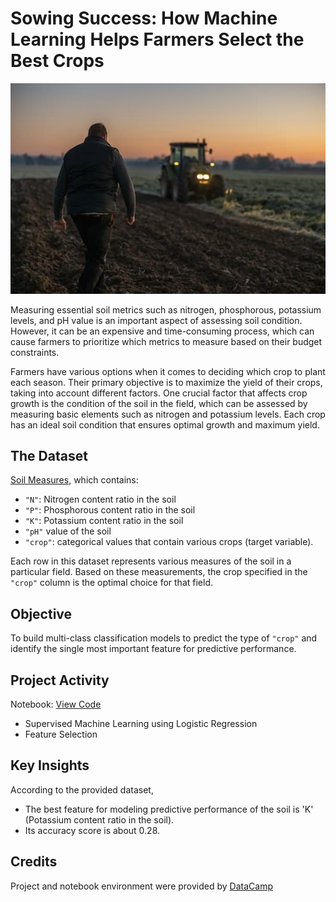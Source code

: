 # Sowing Success: How Machine Learning Helps Farmers Select the Best Crops

![Farmer on a field](farmer_in_a_field.jpg)
<br>

Measuring essential soil metrics such as nitrogen, phosphorous, potassium levels, and pH value is an important aspect of assessing soil condition. However, it can be an expensive and time-consuming process, which can cause farmers to prioritize which metrics to measure based on their budget constraints.

Farmers have various options when it comes to deciding which crop to plant each season. Their primary objective is to maximize the yield of their crops, taking into account different factors. One crucial factor that affects crop growth is the condition of the soil in the field, which can be assessed by measuring basic elements such as nitrogen and potassium levels. Each crop has an ideal soil condition that ensures optimal growth and maximum yield.

## The Dataset
[Soil Measures](soil_measures.csv), which contains:

- `"N"`: Nitrogen content ratio in the soil
- `"P"`: Phosphorous content ratio in the soil
- `"K"`: Potassium content ratio in the soil
- `"pH"` value of the soil
- `"crop"`: categorical values that contain various crops (target variable).

Each row in this dataset represents various measures of the soil in a particular field. Based on these measurements, the crop specified in the `"crop"` column is the optimal choice for that field.  

## Objective
To build multi-class classification models to predict the type of `"crop"` and identify the single most important feature for predictive performance.

## Project Activity
Notebook: [View Code](notebook.ipynb)
- Supervised Machine Learning using Logistic Regression
- Feature Selection

## Key Insights
According to the provided dataset,
- The best feature for modeling predictive performance of the soil is 'K' (Potassium content ratio in the soil).
- Its accuracy score is about 0.28.

## Credits
Project and notebook environment were provided by [DataCamp](https://www.datacamp.com) 
